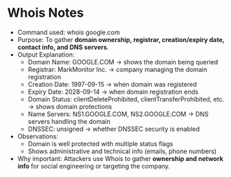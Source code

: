 # Whois Notes
- Command used: whois google.com
- Purpose: To gather **domain ownership, registrar, creation/expiry date, contact info, and DNS servers**.
- Output Explanation:
  - Domain Name: GOOGLE.COM → shows the domain being queried
  - Registrar: MarkMonitor Inc. → company managing the domain registration
  - Creation Date: 1997-09-15 → when domain was registered
  - Expiry Date: 2028-09-14 → when domain registration ends
  - Domain Status: clientDeleteProhibited, clientTransferProhibited, etc. → shows domain protections
  - Name Servers: NS1.GOOGLE.COM, NS2.GOOGLE.COM → DNS servers handling the domain
  - DNSSEC: unsigned → whether DNSSEC security is enabled
- Observations:
  - Domain is well protected with multiple status flags
  - Shows administrative and technical info (emails, phone numbers)
- Why important: Attackers use Whois to gather **ownership and network info** for social engineering or targeting the company. 
